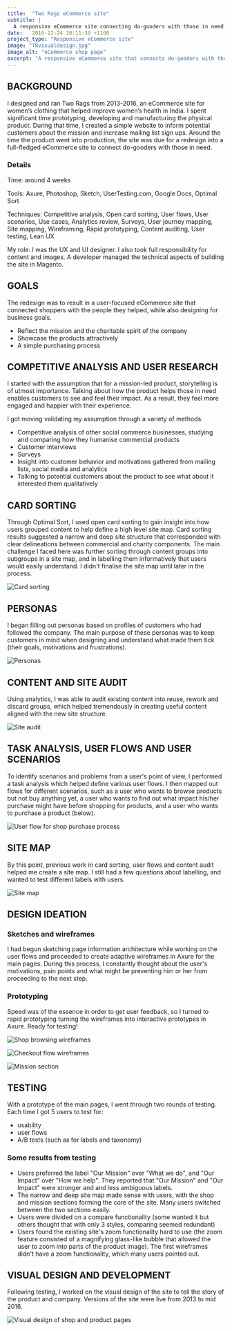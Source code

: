 ```yaml
---
title:  "Two Rags eCommerce site"
subtitle: |
  A responsive eCommerce site connecting do-gooders with those in need.
date:   2016-12-24 10:11:39 +1100
project_type: "Responsive eCommerce site"
image: "TRvisualdesign.jpg"
image_alt: "eCommerce shop page"
excerpt: "A responsive eCommerce site that connects do-gooders with those in need"
---
```


## BACKGROUND
I designed and ran Two Rags from 2013-2016, an eCommerce site for women’s clothing that helped improve women’s health in India. I spent significant time prototyping, developing and manufacturing the physical product. During that time, I created a simple website to inform potential customers about the mission and increase mailing list sign ups. Around the time the product went into production, the site was due for a redesign into a full-fledged eCommerce site to connect do-gooders with those in need.

### Details
Time: around 4 weeks

Tools: Axure, Photoshop, Sketch, UserTesting.com, Google Docs, Optimal Sort

Techniques: Competitive analysis, Open card sorting, User flows, User scenarios, Use cases, Analytics review, Surveys, User journey mapping, Site mapping, Wireframing, Rapid prototyping, Content auditing, User testing, Lean UX

My role: I was the UX and UI designer. I also took full responsibility for content and images. A developer managed the technical aspects of building the site in Magento. 

## GOALS
The redesign was to result in a user-focused eCommerce site that connected shoppers with the people they helped, while also designing for business goals. 

* Reflect the mission and the charitable spirit of the company
* Showcase the products attractively
* A simple purchasing process

## COMPETITIVE ANALYSIS AND USER RESEARCH

I started with the assumption that for a mission-led product, storytelling is of utmost importance. Talking about how the product helps those in need enables customers to see and feel their impact. As a result, they feel more engaged and happier with their experience. 

I got moving validating my assumption through a variety of methods: 

* Competitive analysis of other social commerce businesses, studying and comparing how they humanise commercial products
* Customer interviews
* Surveys
* Insight into customer behavior and motivations gathered from mailing lists, social media and analytics 
* Talking to potential customers about the product to see what about it interested them qualitatively

## CARD SORTING

Through Optimal Sort, I used open card sorting to gain insight into how users grouped content to help define a high level site map. Card sorting results suggested a narrow and deep site structure that corresponded with clear delineations between commercial and charity components. The main challenge I faced here was further sorting through content groups into subgroups in a site map, and in labelling them informatively that users would easily understand. I didn't finalise the site map until later in the process.

![Card sorting](/assets/TRcardsort.jpg)

## PERSONAS
I began filling out personas based on profiles of customers who had followed the company. The main purpose of these personas was to keep customers in mind when designing and understand what made them tick (their goals, motivations and frustrations).

![Personas](/assets/TRpersonas.jpg)

## CONTENT AND SITE AUDIT
Using analytics, I was able to audit existing content into reuse, rework and discard groups, which helped tremendously in creating useful content aligned with the new site structure.

![Site audit](/assets/TRSiteAudit.jpg)

## TASK ANALYSIS, USER FLOWS AND USER SCENARIOS
To identify scenarios and problems from a user's point of view, I performed a task analysis which helped define various user flows. I then mapped out flows for different scenarios, such as a user who wants to browse products but not buy anything yet, a user who wants to find out what impact his/her purchase might have before shopping for products, and a user who wants to purchase a product (below). 

![User flow for shop purchase process](/assets/TRUserFlow.jpg) 

## SITE MAP
By this point, previous work in card sorting, user flows and content audit helped me create a site map. I still had a few questions about labelling, and wanted to test different labels with users.

![Site map](/assets/TRSiteMap.jpg)

## DESIGN IDEATION

### Sketches and wireframes
I had begun sketching page information architecture while working on the user flows and proceeded to create adaptive wireframes in Axure for the main pages. During this process, I constantly thought about the user's motivations, pain points and what might be preventing him or her from proceeding to the next step. 

### Prototyping
Speed was of the essence in order to get user feedback, so I turned to rapid prototyping turning the wireframes into interactive prototypes in Axure. Ready for testing!

![Shop browsing wireframes](/assets/TRwireframesbrowsingflow.jpg)

![Checkout flow wireframes](/assets/TRCheckoutFlow.jpg)

![Mission section](/assets/TRMissionSectionWireframes.jpg)

## TESTING

With a prototype of the main pages, I went through two rounds of testing. Each time I got 5 users to test for: 

* usability 
* user flows
* A/B tests (such as for labels and taxonomy)

### Some results from testing
* Users preferred the label "Our Mission" over "What we do", and "Our Impact" over "How we help". They reported that "Our Mission" and "Our Impact" were stronger and and less ambiguous labels.
* The narrow and deep site map made sense with users, with the shop and mission sections forming the core of the site. Many users switched between the two sections easily.
* Users were divided on a compare functionality (some wanted it but others thought that with only 3 styles, comparing seemed redundant)
* Users found the existing site's zoom functionality hard to use (the zoom feature consisted of a magnifying glass-like bubble that allowed the user to zoom into parts of the product image). The first wireframes didn't have a zoom functionality, which many users pointed out.

## VISUAL DESIGN AND DEVELOPMENT
Following testing, I worked on the visual design of the site to tell the story of the product and company. Versions of the site were live from 2013 to mid 2016.

![Visual design of shop and product pages](/assets/TRvisualdesign.jpg)